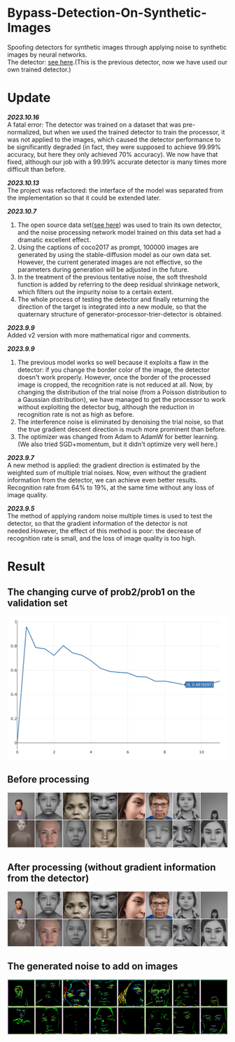 # Bypass-Detection-On-Synthetic-Images
Spoofing detectors for synthetic images through applying noise to synthetic images by neural networks.  
The detector: [see here](https://github.com/ZhendongWang6/DIRE).(This is the previous detector, now we have used our own trained detector.)

# Update
**_2023.10.16_**  
A fatal error: The detector was trained on a dataset that was pre-normalized, but when we used the trained detector to train the processor, it was not applied to the images, which caused the detector performance to be significantly degraded (in fact, they were supposed to achieve 99.99% accuracy, but here they only achieved 70% accuracy).
We now have that fixed, although our job with a 99.99% accurate detector is many times more difficult than before.

**_2023.10.13_**  
The project was refactored: the interface of the model was separated from the implementation so that it could be extended later.

**_2023.10.7_**  
1. The open source data set([see here](https://genimage-dataset.github.io/)) was used to train its own detector, and the noise processing network model trained on this data set had a dramatic excellent effect.
2. Using the captions of coco2017 as prompt, 100000 images are generated by using the stable-diffusion model as our own data set. However, the current generated images are not effective, so the parameters during generation will be adjusted in the future.
3. In the treatment of the previous tentative noise, the soft threshold function is added by referring to the deep residual shrinkage network, which filters out the impurity noise to a certain extent.
4. The whole process of testing the detector and finally returning the direction of the target is integrated into a new module, so that the quaternary structure of generator-processor-trier-detector is obtained.

**_2023.9.9_**  
Added v2 version with more mathematical rigor and comments.

**_2023.9.9_**  
1. The previous model works so well because it exploits a flaw in the detector: if you change the border color of the image, the detector doesn't work properly. However, once the border of the processed image is cropped, the recognition rate is not reduced at all. Now, by changing the distribution of the trial noise (from a Poisson distribution to a Gaussian distribution), we have managed to get the processor to work without exploiting the detector bug, although the reduction in recognition rate is not as high as before.
2. The interference noise is eliminated by denoising the trial noise, so that the true gradient descent direction is much more prominent than before.
3. The optimizer was changed from Adam to AdamW for better learning.(We also tried SGD+momentum, but it didn't optimize very well here.)

**_2023.9.7_**  
A new method is applied: the gradient direction is estimated by the weighted sum of multiple trial noises. Now, even without the gradient information from the detector, we can achieve even better results. Recognition rate from 64% to 19%, at the same time without any loss of image quality.  

**_2023.9.5_**  
The method of applying random noise multiple times is used to test the detector, so that the gradient information of the detector is not needed.However, the effect of this method is poor: the decrease of recognition rate is small, and the loss of image quality is too high.

# Result
## The changing curve of prob2/prob1 on the validation set
![](https://github.com/Chyxx/Bypass-Detection-On-Synthetic-Images/blob/main/images/prob2_prob1.png)  

## Before processing
![](https://github.com/Chyxx/Bypass-Detection-On-Synthetic-Images/blob/main/images/before.jpg)

## After processing (without gradient information from the detector)
![](https://github.com/Chyxx/Bypass-Detection-On-Synthetic-Images/blob/main/images/after_best.png)

## The generated noise to add on images
![](https://github.com/Chyxx/Bypass-Detection-On-Synthetic-Images/blob/main/images/best_noise.png)


